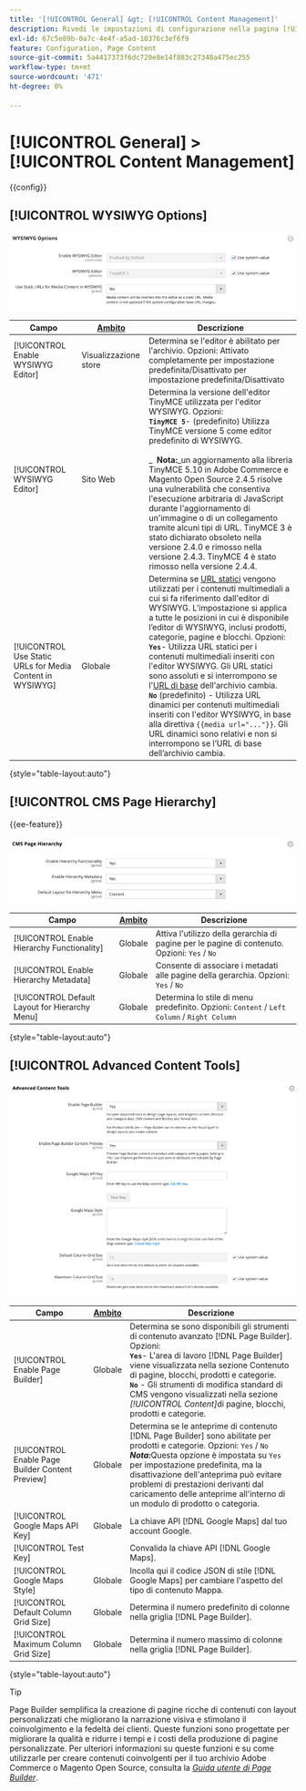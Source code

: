```yaml
---
title: '[!UICONTROL General] &gt; [!UICONTROL Content Management]'
description: Rivedi le impostazioni di configurazione nella pagina [!UICONTROL General] &gt; [!UICONTROL Content Management] dell'amministratore di Commerce.
exl-id: 67c5e89b-0a7c-4e4f-a5ad-10376c3ef6f9
feature: Configuration, Page Content
source-git-commit: 5a4417373f6dc720e8e14f883c27348a475ec255
workflow-type: tm+mt
source-wordcount: '471'
ht-degree: 0%

---
```


# [!UICONTROL General] > [!UICONTROL Content Management]

{{config}}

## [!UICONTROL WYSIWYG Options]

![Opzioni WYSIWYG](./assets/content-management-wysiwyg-options.png)<!-- zoom -->

<!-- [WYSIWYG Options](https://experienceleague.adobe.com/en/docs/commerce-admin/content-design/wysiwyg/editor) -->

| Campo | [Ambito](../../getting-started/websites-stores-views.md#scope-settings) | Descrizione |
|--- |--- |--- |
| [!UICONTROL Enable WYSIWYG Editor] | Visualizzazione store | Determina se l&#39;editor è abilitato per l&#39;archivio. Opzioni: Attivato completamente per impostazione predefinita/Disattivato per impostazione predefinita/Disattivato |
| [!UICONTROL WYSIWYG Editor] | Sito Web | Determina la versione dell&#39;editor TinyMCE utilizzata per l&#39;editor WYSIWYG. Opzioni: <br/>**`TinyMCE 5`**- (predefinito) Utilizza TinyMCE versione 5 come editor predefinito di WYSIWYG.<br><br>_ **&#x200B; Nota:**&#x200B;_un aggiornamento alla libreria TinyMCE 5.10 in Adobe Commerce e Magento Open Source 2.4.5 risolve una vulnerabilità che consentiva l&#39;esecuzione arbitraria di JavaScript durante l&#39;aggiornamento di un&#39;immagine o di un collegamento tramite alcuni tipi di URL. TinyMCE 3 è stato dichiarato obsoleto nella versione 2.4.0 e rimosso nella versione 2.4.3. TinyMCE 4 è stato rimosso nella versione 2.4.4. |
| [!UICONTROL Use Static URLs for Media Content in WYSIWYG] | Globale | Determina se [URL statici](../../content-design/catalog-urls-dynamic-media.md) vengono utilizzati per i contenuti multimediali a cui si fa riferimento dall&#39;editor di WYSIWYG. L’impostazione si applica a tutte le posizioni in cui è disponibile l’editor di WYSIWYG, inclusi prodotti, categorie, pagine e blocchi. Opzioni: <br/>**`Yes`**- Utilizza URL statici per i contenuti multimediali inseriti con l&#39;editor WYSIWYG. Gli URL statici sono assoluti e si interrompono se l&#39;[URL di base](../../stores-purchase/store-urls.md) dell&#39;archivio cambia.<br/>**`No`** (predefinito) - Utilizza URL dinamici per contenuti multimediali inseriti con l&#39;editor WYSIWYG, in base alla direttiva `{{media url="..."}}`. Gli URL dinamici sono relativi e non si interrompono se l’URL di base dell’archivio cambia. |

{style="table-layout:auto"}

## [!UICONTROL CMS Page Hierarchy]

{{ee-feature}}

![Gerarchia pagine CMS](./assets/content-management-cms-page-hierarchy.png)<!-- zoom -->

<!--[CMS Page Hierarchy](https://experienceleague.adobe.com/en/docs/commerce-admin/content-design/elements/pages/page-hierarchy) -->

| Campo | [Ambito](../../getting-started/websites-stores-views.md#scope-settings) | Descrizione |
|--- |--- |--- |
| [!UICONTROL Enable Hierarchy Functionality] | Globale | Attiva l&#39;utilizzo della gerarchia di pagine per le pagine di contenuto. Opzioni: `Yes` / `No` |
| [!UICONTROL Enable Hierarchy Metadata] | Globale | Consente di associare i metadati alle pagine della gerarchia. Opzioni: `Yes` / `No` |
| [!UICONTROL Default Layout for Hierarchy Menu] | Globale | Determina lo stile di menu predefinito. Opzioni: `Content` / `Left Column` / `Right Column` |

{style="table-layout:auto"}

## [!UICONTROL Advanced Content Tools]

![Strumenti di contenuto avanzati](./assets/content-management-advanced-content-tools.png)<!-- zoom -->

<!-- [Advanced Content Tools](https://experienceleague.adobe.com/en/docs/commerce-admin/page-builder/walkthrough/3-catalog-content) -->

| Campo | [Ambito](../../getting-started/websites-stores-views.md#scope-settings) | Descrizione |
|--- |--- |--- |
| [!UICONTROL Enable Page Builder] | Globale | Determina se sono disponibili gli strumenti di contenuto avanzato [!DNL Page Builder]. Opzioni: <br/>**`Yes`**- L&#39;area di lavoro [!DNL Page Builder] viene visualizzata nella sezione Contenuto di pagine, blocchi, prodotti e categorie.<br/>**`No`** - Gli strumenti di modifica standard di CMS vengono visualizzati nella sezione _[!UICONTROL Content]_&#x200B;di pagine, blocchi, prodotti e categorie. |
| [!UICONTROL Enable Page Builder Content Preview] | Globale | Determina se le anteprime di contenuto [!DNL Page Builder] sono abilitate per prodotti e categorie. Opzioni: `Yes` / `No` <br/>**_Nota:_**&#x200B;Questa opzione è impostata su `Yes` per impostazione predefinita, ma la disattivazione dell&#39;anteprima può evitare problemi di prestazioni derivanti dal caricamento delle anteprime all&#39;interno di un modulo di prodotto o categoria. |
| [!UICONTROL Google Maps API Key] | Globale | La chiave API [!DNL Google Maps] dal tuo account Google. |
| [!UICONTROL Test Key] |  | Convalida la chiave API [!DNL Google Maps]. |
| [!UICONTROL Google Maps Style] | Globale | Incolla qui il codice JSON di stile [!DNL Google Maps] per cambiare l&#39;aspetto del tipo di contenuto Mappa. |
| [!UICONTROL Default Column Grid Size] | Globale | Determina il numero predefinito di colonne nella griglia [!DNL Page Builder]. |
| [!UICONTROL Maximum Column Grid Size] | Globale | Determina il numero massimo di colonne nella griglia [!DNL Page Builder]. |

{style="table-layout:auto"}

>[!TIP]
>
>Page Builder semplifica la creazione di pagine ricche di contenuti con layout personalizzati che migliorano la narrazione visiva e stimolano il coinvolgimento e la fedeltà dei clienti. Queste funzioni sono progettate per migliorare la qualità e ridurre i tempi e i costi della produzione di pagine personalizzate. Per ulteriori informazioni su queste funzioni e su come utilizzarle per creare contenuti coinvolgenti per il tuo archivio Adobe Commerce o Magento Open Source, consulta la [_Guida utente di Page Builder_](../../page-builder/guide-overview.md).
